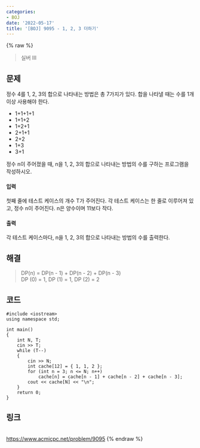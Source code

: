 ```yaml
---
categories:
- BOJ
date: '2022-05-17'
title: '[BOJ] 9095 - 1, 2, 3 더하기'
---
```


{% raw %}
> 실버 III<br>

## 문제
정수 4를 1, 2, 3의 합으로 나타내는 방법은 총 7가지가 있다. 합을 나타낼 때는 수를 1개 이상 사용해야 한다.

-   1+1+1+1
-   1+1+2
-   1+2+1
-   2+1+1
-   2+2
-   1+3
-   3+1

정수 n이 주어졌을 때, n을 1, 2, 3의 합으로 나타내는 방법의 수를 구하는 프로그램을 작성하시오.

#### 입력
첫째 줄에 테스트 케이스의 개수 T가 주어진다. 각 테스트 케이스는 한 줄로 이루어져 있고, 정수 n이 주어진다. n은 양수이며 11보다 작다.

#### 출력
각 테스트 케이스마다, n을 1, 2, 3의 합으로 나타내는 방법의 수를 출력한다.

## 해결
> DP(n) = DP(n - 1) + DP(n - 2) + DP(n - 3)<br>
> DP (0) = 1, DP (1) = 1, DP (2) = 2<br>

## 코드
```
#include <iostream>
using namespace std;

int main()
{
	int N, T;
	cin >> T;
	while (T--)
	{
		cin >> N;
		int cache[12] = { 1, 1, 2 };
		for (int n = 3; n <= N; n++)
			cache[n] = cache[n - 1] + cache[n - 2] + cache[n - 3];
		cout << cache[N] << "\n";
	}
	return 0;
}
```

## 링크
<br>https://www.acmicpc.net/problem/9095
{% endraw %}